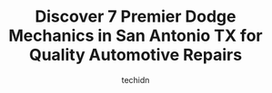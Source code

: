 ---
layout: ampstory
image: https://images.unsplash.com/photo-1567346495660-baf9ca9d661a?ixlib=rb-4.0.3&ixid=MnwxMjA3fDB8MHxwaG90by1wYWdlfHx8fGVufDB8fHx8&auto=format&fit=crop&w=640&h=853&q=80
author: techidn
featured: false
description: Experience the excellence of automotive service by visiting the 7 best Dodge Mechanic in San Antonio TX, USA. With their expertise, attention to detail, and commitment to customer satisfacti
title: Discover 7 Premier Dodge Mechanics in San Antonio TX for Quality Automotive Repairs
cover:
   title: Discover 7 Premier Dodge Mechanics in San Antonio TX for Quality Automotive Repairs
   subtitle: Rickpate
   background: https://images.unsplash.com/photo-1567346495660-baf9ca9d661a?ixlib=rb-4.0.3&ixid=MnwxMjA3fDB8MHxwaG90by1wYWdlfHx8fGVufDB8fHx8&auto=format&fit=crop&w=640&h=853&q=80

pages: 
 - layout: thirds
   top: <h1>#1 Steele Auto - Chrysler Jeep Dodge Ram</h1>
   bottom: "<p>My wife and I always have had good experiences when coming to the maintenance side of North Star dodge in San Antonio. They all are customer friendly, smart and very cari</p>"
   background: https://www.knot35.com/toplist/wp-content/uploads/2023/06/best-dodge-mechanic-1-in-san-antonio-tx-1685831561.jpeg
   backgroundblur: true
 - layout: thirds
   top: <h1>#2 Lone Star Chrysler Dodge Jeep RAM</h1>
   bottom: "<p>8811 Interstate 35 Access Rd, San Antonio, TX 78211, United States</p>"
   background: https://www.knot35.com/toplist/wp-content/uploads/2023/06/best-dodge-mechanic-2-in-san-antonio-tx-1685831562.jpeg
   cta:
      link: https://www.knot35.com/toplist/discover-7-premier-dodge-mechanics-in-san-antonio-tx-for-quality-automotive-repairs/
      text: Discover 7 Premier Dodge Mechanics in San Antonio TX for Quality Automotive Repairs
 - layout: thirds
   top: <h1>#3 Christian Brothers Automotive Hill Country Village</h1>
   bottom: "<p>15301 San Pedro Ave, San Antonio, TX 78232, United States</p>"
   background: https://www.knot35.com/toplist/wp-content/uploads/2023/06/best-dodge-mechanic-3-in-san-antonio-tx-1685831562.jpeg
   cta:
      link: https://www.knot35.com/toplist/discover-7-premier-dodge-mechanics-in-san-antonio-tx-for-quality-automotive-repairs/
      text: Discover 7 Premier Dodge Mechanics in San Antonio TX for Quality Automotive Repairs
 - layout: thirds
   top: <h1>#4 MD Automotive</h1>
   bottom: "<p>7454 FM1560 N, San Antonio, TX 78254, United States</p>"
   background: https://images.unsplash.com/photo-1599422314077-f4dfdaa4cd09?ixlib=rb-4.0.3&ixid=MnwxMjA3fDB8MHxwaG90by1wYWdlfHx8fGVufDB8fHx8&auto=format&fit=crop&w=640&h=853&q=80
   cta:
      link: https://www.knot35.com/toplist/discover-7-premier-dodge-mechanics-in-san-antonio-tx-for-quality-automotive-repairs/
      text: Discover 7 Premier Dodge Mechanics in San Antonio TX for Quality Automotive Repairs
 - layout: thirds
   top: <h1>#5 Goose Automotive European Specialist</h1>
   bottom: "<p>1422 N Colorado St, San Antonio, TX 78207, United States</p>"
   background: https://plus.unsplash.com/premium_photo-1664640458616-3c74f8cb4589?ixlib=rb-4.0.3&ixid=MnwxMjA3fDB8MHxwaG90by1wYWdlfHx8fGVufDB8fHx8&auto=format&fit=crop&w=640&h=853&q=80
   cta:
      link: https://www.knot35.com/toplist/discover-7-premier-dodge-mechanics-in-san-antonio-tx-for-quality-automotive-repairs/
      text: Discover 7 Premier Dodge Mechanics in San Antonio TX for Quality Automotive Repairs
 - layout: thirds
   top: <h1>#6 Goose Auto Repair</h1>
   bottom: "<p>1262 Bandera Rd, San Antonio, TX 78228, United States</p>"
   background: https://images.unsplash.com/photo-1509114397022-ed747cca3f65?ixlib=rb-4.0.3&ixid=MnwxMjA3fDB8MHxwaG90by1wYWdlfHx8fGVufDB8fHx8&auto=format&fit=crop&w=640&h=853&q=80
   cta:
      link: https://www.knot35.com/toplist/discover-7-premier-dodge-mechanics-in-san-antonio-tx-for-quality-automotive-repairs/
      text: Discover 7 Premier Dodge Mechanics in San Antonio TX for Quality Automotive Repairs
 - layout: thirds
   top: <h1>#7 Sanford Auto Service</h1>
   bottom: "<p>2116 NW Military Hwy, San Antonio, TX 78213, United States</p>"
   background: https://images.unsplash.com/photo-1614648718611-0635f29016cb?ixlib=rb-4.0.3&ixid=MnwxMjA3fDB8MHxwaG90by1wYWdlfHx8fGVufDB8fHx8&auto=format&fit=crop&w=640&h=853&q=80
   cta:
      link: https://www.knot35.com/toplist/discover-7-premier-dodge-mechanics-in-san-antonio-tx-for-quality-automotive-repairs/
      text: Discover 7 Premier Dodge Mechanics in San Antonio TX for Quality Automotive Repairs
 - layout: thirds
   middle: Continue reading...
   background: https://images.unsplash.com/photo-1515405295579-ba7b45403062?ixlib=rb-4.0.3&ixid=MnwxMjA3fDB8MHxwaG90by1wYWdlfHx8fGVufDB8fHx8&auto=format&fit=crop&w=640&h=853&q=80
   cta:
      link: https://www.knot35.com/toplist/discover-7-premier-dodge-mechanics-in-san-antonio-tx-for-quality-automotive-repairs/
      text: Discover 7 Premier Dodge Mechanics in San Antonio TX for Quality Automotive Repairs
      
---